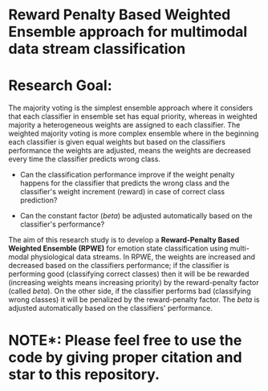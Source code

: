 # Reward Penalty Based Weighted Ensemble approach for multimodal data stream classification

# Research Goal:

The majority voting is the simplest ensemble approach where it considers that each classifier in ensemble set has equal priority, whereas in weighted majority a heterogeneous weights are assigned to each classifier. The weighted majority voting is more complex ensemble where in the beginning each classifier is given equal weights but based on the classifiers performance the weights are adjusted, means the weights are decreased every time the classifier predicts wrong class.  

 - Can the classification performance improve if the weight penalty happens for the classifier that predicts the wrong class and the classifier's weight increment (reward) in case of correct class prediction?

 - Can the constant factor (_beta_) be adjusted automatically based on the classifier's performance?

The aim of this research study is to develop a **Reward-Penalty Based Weighted Ensemble (RPWE)** for emotion state classification using multi-modal physiological data streams. In RPWE, the weights are increased and decreased based on the classifiers performance; if the classifier is performing good (classifying correct classes) then it will be be rewarded (increasing weights means increasing priority) by the reward-penalty factor (called _beta_). On the other side, if the classifier performs bad (classifying wrong classes) it will be penalized  by the reward-penalty factor. The _beta_ is adjusted automatically based on the classifiers' performance.

# NOTE*: Please feel free to use the code by giving proper citation and star to this repository.
